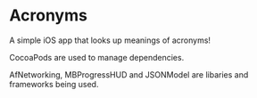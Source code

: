 # Acronyms

A simple iOS app that looks up meanings of acronyms!

CocoaPods are used to manage dependencies.

AfNetworking, MBProgressHUD and JSONModel are libaries and frameworks being used.
